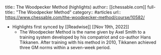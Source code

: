 title:: The Woodpecker Method (highlights)
author:: [[chessable.com]]
full-title:: "The Woodpecker Method"
category:: #articles
url:: https://www.chessable.com/the-woodpecker-method/course/10582/

- Highlights first synced by [[Readwise]] [[Nov 19th, 2022]]
	- The Woodpecker Method is the name given by Axel Smith to a training system developed by his compatriot and co-author Hans Tikkanen. After training with his method in 2010, Tikkanen achieved three GM norms within a seven-week period.